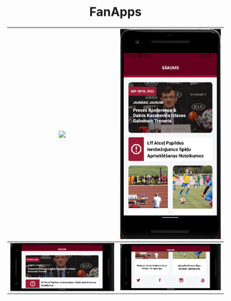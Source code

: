 <div align="center">

# FanApps

| <img src="./static/images/gif.gif" width="240" />  | <img src="./static/images/fanapps1.png" width="240" /> |
|------------| -------------------------- |
|<img src="./static/images/fanapps3.png" width="440" />  | <img src="./static/images/fanapps2.png" width="440" /> |

<div>

